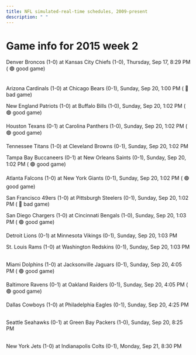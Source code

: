 ```yaml
---
title: NFL simulated-real-time schedules, 2009-present
description: " "
---
```


# Game info for 2015 week 2

Denver Broncos (1-0) at Kansas City Chiefs (1-0), Thursday, Sep 17, 8:29 PM (	:green_circle: good game)

<br/>Arizona Cardinals (1-0) at Chicago Bears (0-1), Sunday, Sep 20, 1:00 PM (	:red_circle: bad game)

New England Patriots (1-0) at Buffalo Bills (1-0), Sunday, Sep 20, 1:02 PM (	:green_circle: good game)

Houston Texans (0-1) at Carolina Panthers (1-0), Sunday, Sep 20, 1:02 PM (	:green_circle: good game)

Tennessee Titans (1-0) at Cleveland Browns (0-1), Sunday, Sep 20, 1:02 PM

Tampa Bay Buccaneers (0-1) at New Orleans Saints (0-1), Sunday, Sep 20, 1:02 PM (	:green_circle: good game)

Atlanta Falcons (1-0) at New York Giants (0-1), Sunday, Sep 20, 1:02 PM (	:green_circle: good game)

San Francisco 49ers (1-0) at Pittsburgh Steelers (0-1), Sunday, Sep 20, 1:02 PM (	:red_circle: bad game)

San Diego Chargers (1-0) at Cincinnati Bengals (1-0), Sunday, Sep 20, 1:03 PM (	:green_circle: good game)

Detroit Lions (0-1) at Minnesota Vikings (0-1), Sunday, Sep 20, 1:03 PM

St. Louis Rams (1-0) at Washington Redskins (0-1), Sunday, Sep 20, 1:03 PM

<br/>Miami Dolphins (1-0) at Jacksonville Jaguars (0-1), Sunday, Sep 20, 4:05 PM (	:green_circle: good game)

Baltimore Ravens (0-1) at Oakland Raiders (0-1), Sunday, Sep 20, 4:05 PM (	:green_circle: good game)

Dallas Cowboys (1-0) at Philadelphia Eagles (0-1), Sunday, Sep 20, 4:25 PM

<br/>Seattle Seahawks (0-1) at Green Bay Packers (1-0), Sunday, Sep 20, 8:25 PM

<br/>New York Jets (1-0) at Indianapolis Colts (0-1), Monday, Sep 21, 8:30 PM

